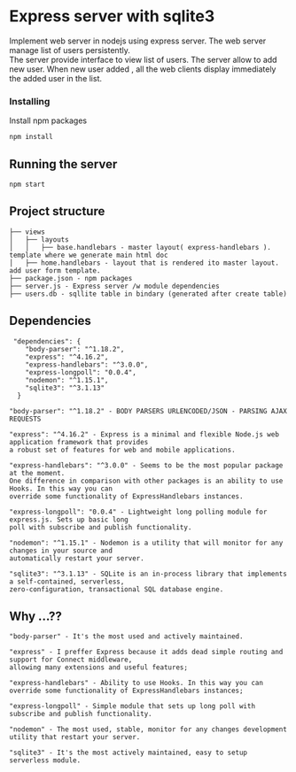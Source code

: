 # Express server with sqlite3 

Implement web server in nodejs using express server. 
The web server manage list of users persistently.  
The server provide interface to view list of users. 
The server allow to add new user. When new user added , all the web clients display immediately the added user in the list. 

### Installing

Install npm packages

```
npm install
```

## Running the server

```
npm start
```
## Project structure

```
├── views
│   ├── layouts
│   │   ├── base.handlebars - master layout( express-handlebars ). template where we generate main html doc
│   ├── home.handlebars - layout that is rendered ito master layout. add user form template.
├── package.json - npm packages
├── server.js - Express server /w module dependencies
├── users.db - sqllite table in bindary (generated after create table)
```

## Dependencies
```
 "dependencies": {
    "body-parser": "^1.18.2",
    "express": "^4.16.2",
    "express-handlebars": "^3.0.0",
    "express-longpoll": "0.0.4",
    "nodemon": "^1.15.1",
    "sqlite3": "^3.1.13"
  }
```


```
"body-parser": "^1.18.2" - BODY PARSERS URLENCODED/JSON - PARSING AJAX REQUESTS
```
```
"express": "^4.16.2" - Express is a minimal and flexible Node.js web application framework that provides  
a robust set of features for web and mobile applications.
```
```
"express-handlebars": "^3.0.0" - Seems to be the most popular package at the moment. 
One difference in comparison with other packages is an ability to use Hooks. In this way you can  
override some functionality of ExpressHandlebars instances. 
```
```
"express-longpoll": "0.0.4" - Lightweight long polling module for express.js. Sets up basic long  
poll with subscribe and publish functionality.
```
```
"nodemon": "^1.15.1" - Nodemon is a utility that will monitor for any changes in your source and  
automatically restart your server.
```
```
"sqlite3": "^3.1.13" - SQLite is an in-process library that implements a self-contained, serverless,  
zero-configuration, transactional SQL database engine.
```
## Why ...??
```
"body-parser" - It's the most used and actively maintained.
```
```
"express" - I preffer Express because it adds dead simple routing and support for Connect middleware, 
allowing many extensions and useful features;
```
```
"express-handlebars" - Ability to use Hooks. In this way you can override some functionality of ExpressHandlebars instances;
```
```
"express-longpoll" - Simple module that sets up long poll with subscribe and publish functionality.
```
```
"nodemon" - The most used, stable, monitor for any changes development utility that restart your server.
```
```
"sqlite3" - It's the most actively maintained, easy to setup serverless module.
```
